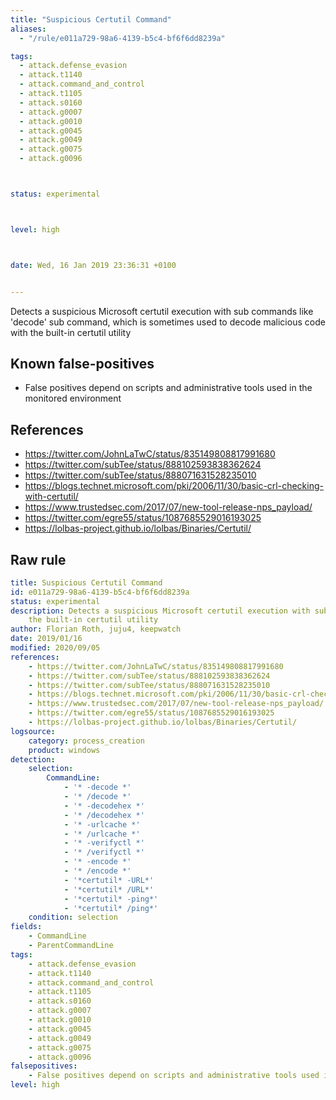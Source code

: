 ```yaml
---
title: "Suspicious Certutil Command"
aliases:
  - "/rule/e011a729-98a6-4139-b5c4-bf6f6dd8239a"

tags:
  - attack.defense_evasion
  - attack.t1140
  - attack.command_and_control
  - attack.t1105
  - attack.s0160
  - attack.g0007
  - attack.g0010
  - attack.g0045
  - attack.g0049
  - attack.g0075
  - attack.g0096



status: experimental



level: high



date: Wed, 16 Jan 2019 23:36:31 +0100


---
```


Detects a suspicious Microsoft certutil execution with sub commands like 'decode' sub command, which is sometimes used to decode malicious code with the built-in certutil utility

<!--more-->


## Known false-positives

* False positives depend on scripts and administrative tools used in the monitored environment



## References

* https://twitter.com/JohnLaTwC/status/835149808817991680
* https://twitter.com/subTee/status/888102593838362624
* https://twitter.com/subTee/status/888071631528235010
* https://blogs.technet.microsoft.com/pki/2006/11/30/basic-crl-checking-with-certutil/
* https://www.trustedsec.com/2017/07/new-tool-release-nps_payload/
* https://twitter.com/egre55/status/1087685529016193025
* https://lolbas-project.github.io/lolbas/Binaries/Certutil/


## Raw rule
```yaml
title: Suspicious Certutil Command
id: e011a729-98a6-4139-b5c4-bf6f6dd8239a
status: experimental
description: Detects a suspicious Microsoft certutil execution with sub commands like 'decode' sub command, which is sometimes used to decode malicious code with
    the built-in certutil utility
author: Florian Roth, juju4, keepwatch
date: 2019/01/16
modified: 2020/09/05
references:
    - https://twitter.com/JohnLaTwC/status/835149808817991680
    - https://twitter.com/subTee/status/888102593838362624
    - https://twitter.com/subTee/status/888071631528235010
    - https://blogs.technet.microsoft.com/pki/2006/11/30/basic-crl-checking-with-certutil/
    - https://www.trustedsec.com/2017/07/new-tool-release-nps_payload/
    - https://twitter.com/egre55/status/1087685529016193025
    - https://lolbas-project.github.io/lolbas/Binaries/Certutil/
logsource:
    category: process_creation
    product: windows
detection:
    selection:
        CommandLine:
            - '* -decode *'
            - '* /decode *'
            - '* -decodehex *'
            - '* /decodehex *'
            - '* -urlcache *'
            - '* /urlcache *'
            - '* -verifyctl *'
            - '* /verifyctl *'
            - '* -encode *'
            - '* /encode *'
            - '*certutil* -URL*'
            - '*certutil* /URL*'
            - '*certutil* -ping*'
            - '*certutil* /ping*'
    condition: selection
fields:
    - CommandLine
    - ParentCommandLine
tags:
    - attack.defense_evasion
    - attack.t1140
    - attack.command_and_control
    - attack.t1105
    - attack.s0160
    - attack.g0007
    - attack.g0010
    - attack.g0045
    - attack.g0049
    - attack.g0075
    - attack.g0096        
falsepositives:
    - False positives depend on scripts and administrative tools used in the monitored environment
level: high

```
